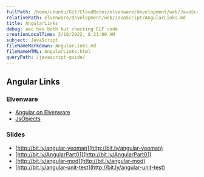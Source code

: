 ```yaml
---
fullPath: /home/ubuntu/Git/CloudNotes/elvenware/development/web/JavaScript/AngularLinks.md
relativePath: elvenware/development/web/JavaScript/AngularLinks.md
title: AngularLinks
debug: aec has both but checking ELF code
creationLocalTime: 3/18/2022, 8:21:00 AM
subject: JavaScript
fileNameMarkdown: AngularLinks.md
fileNameHTML: AngularLinks.html
queryPath: /javascript-guide/
---
```


<!-- toc -->
<!-- tocstop -->

## Angular Links

### Elvenware

- [Angular on Elvenware][angelf]
- [JsObjects][jsang]

[angelf]:http://www.elvenware.com/charlie/development/web/JavaScript/Angular.html
[jsang]:https://github.com/charliecalvert/JsObjects/tree/master/JavaScript/Design

### Slides

- [http://bit.ly/angular-yeoman](http://bit.ly/angular-yeoman)
- [http://bit.ly/AngularPart01](http://bit.ly/AngularPart01)
- [http://bit.ly/angular-mod](http://bit.ly/angular-mod)
- [http://bit.ly/angular-unit-test](http://bit.ly/angular-unit-test)